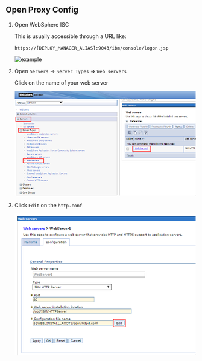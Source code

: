 ## Open Proxy Config

1.  Open WebSphere ISC

    This is usually accessible through a URL like:

        https://[DEPLOY_MANAGER_ALIAS]:9043/ibm/console/logon.jsp

    ![example](../../../assets/connections/isc.png)

1.  Open `Servers` -> `Server Types` => `Web servers`

    Click on the name of your web server

    ![example](./httpd1.png)

1.  Click `Edit` on the `http.conf`

    ![example](./httpd2.png)
